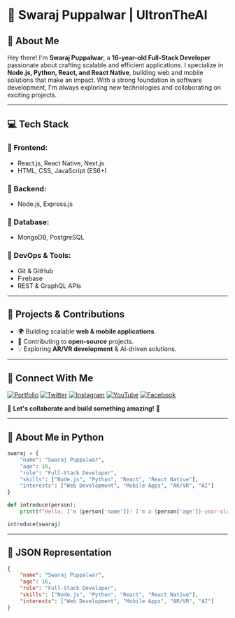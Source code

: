 # 🚀 Swaraj Puppalwar | UltronTheAI  

## 👋 About Me

Hey there! I'm **Swaraj Puppalwar**, a **16-year-old Full-Stack Developer** passionate about crafting scalable and efficient applications. I specialize in **Node.js, Python, React, and React Native**, building web and mobile solutions that make an impact. With a strong foundation in software development, I'm always exploring new technologies and collaborating on exciting projects. 

---

## 💻 Tech Stack

### 🔹 Frontend:
- React.js, React Native, Next.js
- HTML, CSS, JavaScript (ES6+)

### 🔹 Backend:
- Node.js, Express.js

### 🔹 Database:
- MongoDB, PostgreSQL

### 🔹 DevOps & Tools:
- Git & GitHub
- Firebase
- REST & GraphQL APIs

---

## 🚀 Projects & Contributions
- 🌍 Building scalable **web & mobile applications**.
- 🔧 Contributing to **open-source** projects.
- 💡 Exploring **AR/VR development** & AI-driven solutions.

---

## 📌 Connect With Me

[![Portfolio](https://img.shields.io/badge/-Portfolio-000?style=for-the-badge&logo=vercel&logoColor=white)](https://swarajpuppalwar.onrender.com/)
[![Twitter](https://img.shields.io/badge/-Twitter-1DA1F2?style=for-the-badge&logo=twitter&logoColor=white)](https://twitter.com/PuppalwarSwaraj)
[![Instagram](https://img.shields.io/badge/-Instagram-E4405F?style=for-the-badge&logo=instagram&logoColor=white)](https://www.instagram.com/pro_epic_programmer/)
[![YouTube](https://img.shields.io/badge/-YouTube-FF0000?style=for-the-badge&logo=youtube&logoColor=white)](https://www.youtube.com/@SwarajPuppalwar)
[![Facebook](https://img.shields.io/badge/-Facebook-1877F2?style=for-the-badge&logo=facebook&logoColor=white)](https://www.facebook.com/profile.php?id=100069476384181)

📩 **Let's collaborate and build something amazing!** 🚀

---

## 🐍 About Me in Python

```python
swaraj = {
    "name": "Swaraj Puppalwar",
    "age": 16,
    "role": "Full-Stack Developer",
    "skills": ["Node.js", "Python", "React", "React Native"],
    "interests": ["Web Development", "Mobile Apps", "AR/VR", "AI"]
}

def introduce(person):
    print(f"Hello, I'm {person['name']}! I'm a {person['age']}-year-old {person['role']} passionate about {', '.join(person['interests'])}.")

introduce(swaraj)
```

---

## 📜 JSON Representation

```json
{
    "name": "Swaraj Puppalwar",
    "age": 16,
    "role": "Full-Stack Developer",
    "skills": ["Node.js", "Python", "React", "React Native"],
    "interests": ["Web Development", "Mobile Apps", "AR/VR", "AI"]
}
```
